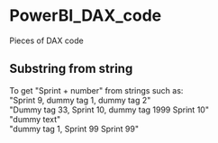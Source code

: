 # PowerBI_DAX_code
 Pieces of DAX code
## Substring from string
To get "Sprint + number" from strings such as: 
<br>
"Sprint 9, dummy tag 1, dummy tag 2"<br>
"Dummy tag 33, Sprint 10, dummy tag 1999	Sprint 10"<br>
"dummy text"	<br>
"dummy tag 1, Sprint 99	Sprint 99"
